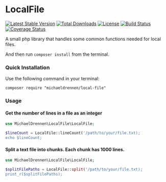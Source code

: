 # LocalFile
[![Latest Stable Version](https://poser.pugx.org/michaeldrennen/local-file/version)](https://packagist.org/packages/michaeldrennen/local-file) [![Total Downloads](https://poser.pugx.org/michaeldrennen/local-file/downloads)](https://packagist.org/packages/michaeldrennen/local-file) [![License](https://poser.pugx.org/michaeldrennen/local-file/license)](https://packagist.org/packages/michaeldrennen/local-file) [![Build Status](https://travis-ci.org/michaeldrennen/LocalFile.svg?branch=v1.0.2)](https://travis-ci.org/michaeldrennen/LocalFile) [![Coverage Status](https://coveralls.io/repos/github/michaeldrennen/LocalFile/badge.svg?branch=master)](https://coveralls.io/github/michaeldrennen/LocalFile?branch=master)
	
A small php library that handles some common functions needed for local files.


And then run `composer install` from the terminal.

### Quick Installation

Use the following command in your terminal:

    composer require "michaeldrennen/local-file"
    
### Usage
    
#### Get the number of lines in a file as an integer
```php
use MichaelDrennen\LocalFile\LocalFile;

$lineCount = LocalFile::lineCount('/path/to/your/file.txt);
echo $lineCount;
```


#### Split a text file into chunks. Each chunk has 1000 lines.
```php
use MichaelDrennen\LocalFile\LocalFile;

$splitFilePaths = LocalFile::split('/path/to/your/file.txt);
print_r($splitFilePaths);
```